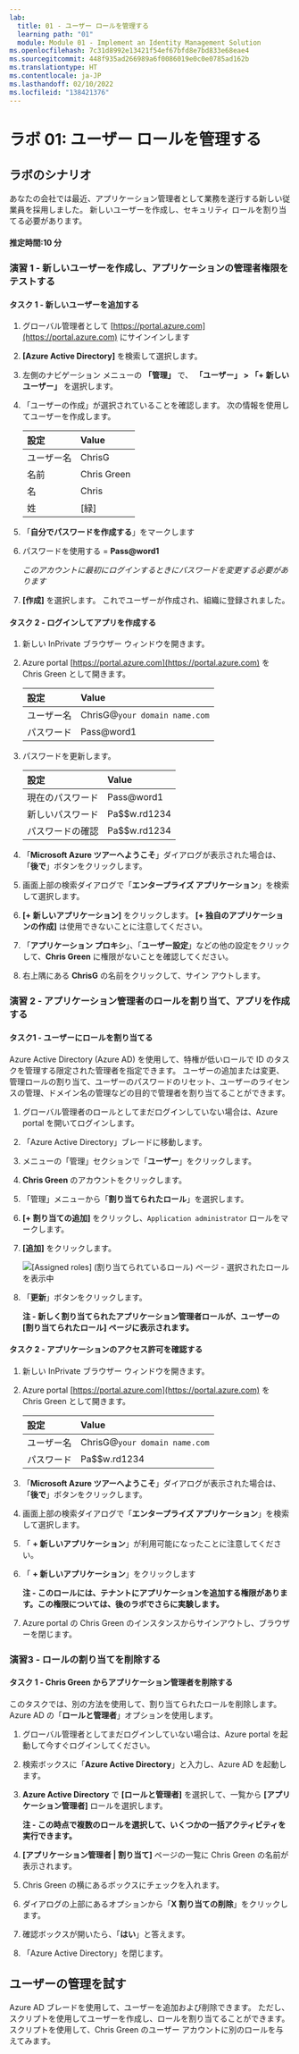 ```yaml
---
lab:
  title: 01 - ユーザー ロールを管理する
  learning path: "01"
  module: Module 01 - Implement an Identity Management Solution
ms.openlocfilehash: 7c31d8992e13421f54ef67bfd8e7bd833e68eae4
ms.sourcegitcommit: 448f935ad266989a6f0086019e0c0e0785ad162b
ms.translationtype: HT
ms.contentlocale: ja-JP
ms.lasthandoff: 02/10/2022
ms.locfileid: "138421376"
---
```

# <a name="lab-01-manage-user-roles"></a>ラボ 01: ユーザー ロールを管理する

## <a name="lab-scenario"></a>ラボのシナリオ

あなたの会社では最近、アプリケーション管理者として業務を遂行する新しい従業員を採用しました。 新しいユーザーを作成し、セキュリティ ロールを割り当てる必要があります。

#### <a name="estimated-time-10-minutes"></a>推定時間:10 分

### <a name="exercise-1---create-a-new-user-and-test-their-application-admin-rights"></a>演習 1 - 新しいユーザーを作成し、アプリケーションの管理者権限をテストする

#### <a name="task-1---add-a-new-user"></a>タスク 1 - 新しいユーザーを追加する

1. グローバル管理者として [https://portal.azure.com](https://portal.azure.com) にサインインします

2. **[Azure Active Directory]** を検索して選択します。

3. 左側のナビゲーション メニューの **「管理」** で、 **「ユーザー」 > 「+ 新しいユーザー」** を選択します。

4. 「ユーザーの作成」が選択されていることを確認します。  次の情報を使用してユーザーを作成します。

    | **設定**| **Value**|
    | :--- | :--- |
    | ユーザー名| ChrisG|
    | 名前| Chris Green|
    | 名| Chris|
    | 姓| [緑]|

5. 「**自分でパスワードを作成する**」をマークします

6. パスワードを使用する = **Pass@word1**

     *このアカウントに最初にログインするときにパスワードを変更する必要があります*

7. **[作成]** を選択します。 これでユーザーが作成され、組織に登録されました。

#### <a name="task-2---login-and-try-to-create-an-app"></a>タスク 2 - ログインしてアプリを作成する

1. 新しい InPrivate ブラウザー ウィンドウを開きます。
2. Azure portal [https://portal.azure.com](https://portal.azure.com) を Chris Green として開きます。

    | **設定**| **Value**|
    | :--- | :--- |
    | ユーザー名| ChrisG@`your domain name.com`|
    | パスワード| Pass@word1|

3. パスワードを更新します。

    | **設定**| **Value**|
    | :--- | :--- |
    | 現在のパスワード| Pass@word1|
    | 新しいパスワード| Pa$$w.rd1234|
    | パスワードの確認| Pa$$w.rd1234|

4. 「**Microsoft Azure ツアーへようこそ**」ダイアログが表示された場合は、「**後で**」ボタンをクリックします。

5. 画面上部の検索ダイアログで「**エンタープライズ アプリケーション**」を検索して選択します。
6. **[+ 新しいアプリケーション]** をクリックします。 **[+ 独自のアプリケーションの作成]** は使用できないことに注意してください。
7. 「**アプリケーション プロキシ**」、「**ユーザー設定**」などの他の設定をクリックして、**Chris Green** に権限がないことを確認してください。
8. 右上隅にある **ChrisG** の名前をクリックして、サイン アウトします。

### <a name="exercise-2---assign-the-application-admin-role-and-create-an-app"></a>演習 2 - アプリケーション管理者のロールを割り当て、アプリを作成する

#### <a name="task-1---assign-a-role-to-a-user"></a>タスク1 - ユーザーにロールを割り当てる

Azure Active Directory (Azure AD) を使用して、特権が低いロールで ID のタスクを管理する限定された管理者を指定できます。 ユーザーの追加または変更、管理ロールの割り当て、ユーザーのパスワードのリセット、ユーザーのライセンスの管理、ドメイン名の管理などの目的で管理者を割り当てることができます。

1. グローバル管理者のロールとしてまだログインしていない場合は、Azure portal を開いてログインします。
2. 「Azure Active Directory」ブレードに移動します。
3. メニューの「管理」セクションで「**ユーザー**」をクリックします。
4. **Chris Green** のアカウントをクリックします。
5. 「管理」メニューから「**割り当てられたロール**」を選択します。
6. **[+ 割り当ての追加]** をクリックし、`Application administrator` ロールをマークします。
7. **[追加]** をクリックします。

    ![[Assigned roles] (割り当てられているロール) ページ - 選択されたロールを表示中](./media/directory-role-select-role.png)

8. 「**更新**」ボタンをクリックします。

   **注 - 新しく割り当てられたアプリケーション管理者ロールが、ユーザーの [割り当てられたロール] ページに表示されます。**

#### <a name="task-2---check-application-permissions"></a>タスク 2 - アプリケーションのアクセス許可を確認する

1. 新しい InPrivate ブラウザー ウィンドウを開きます。
2. Azure portal [https://portal.azure.com](https://portal.azure.com) を Chris Green として開きます。

    | **設定**| **Value**|
    | :--- | :--- |
    | ユーザー名| ChrisG@`your domain name.com`|
    | パスワード| Pa$$w.rd1234|

3. 「**Microsoft Azure ツアーへようこそ**」ダイアログが表示された場合は、「**後で**」ボタンをクリックします。
4. 画面上部の検索ダイアログで「**エンタープライズ アプリケーション**」を検索して選択します。
5. 「 **+ 新しいアプリケーション**」が利用可能になったことに注意してください。
6. 「 **+ 新しいアプリケーション**」をクリックします

   **注 - このロールには、テナントにアプリケーションを追加する権限があります。この権限については、後のラボでさらに実験します。**

7. Azure portal の Chris Green のインスタンスからサインアウトし、ブラウザーを閉じます。

### <a name="exercise-3---remove-a-role-assignment"></a>演習3 - ロールの割り当てを削除する

#### <a name="task-1---remove-the-application-administrator-from-chris-green"></a>タスク 1 - Chris Green からアプリケーション管理者を削除する

このタスクでは、別の方法を使用して、割り当てられたロールを削除します。 Azure AD の「**ロールと管理者**」オプションを使用します。

1. グローバル管理者としてまだログインしていない場合は、Azure portal を起動して今すぐログインしてください。
2. 検索ボックスに「**Azure Active Directory**」と入力し、Azure AD を起動します。
3. **Azure Active Directory** で **[ロールと管理者]** を選択して、一覧から **[アプリケーション管理者]** ロールを選択します。

   **注 - この時点で複数のロールを選択して、いくつかの一括アクティビティを実行できます。**

4. **[アプリケーション管理者 | 割り当て]** ページの一覧に Chris Green の名前が表示されます。
5. Chris Green の横にあるボックスにチェックを入れます。
6. ダイアログの上部にあるオプションから「**X 割り当ての削除**」をクリックします。
7. 確認ボックスが開いたら、「**はい**」と答えます。
8. 「Azure Active Directory」を閉じます。

## <a name="experiment-with-managing-users"></a>ユーザーの管理を試す

Azure AD ブレードを使用して、ユーザーを追加および削除できます。  ただし、スクリプトを使用してユーザーを作成し、ロールを割り当てることができます。  スクリプトを使用して、Chris Green のユーザー アカウントに別のロールを与えてみます。
